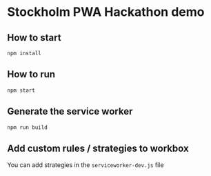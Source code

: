 # Stockholm PWA Hackathon demo

## How to start

```npm install```

## How to run

```npm start```

## Generate the service worker

```npm run build```

## Add custom rules / strategies to workbox

You can add strategies in the ```serviceworker-dev.js``` file
